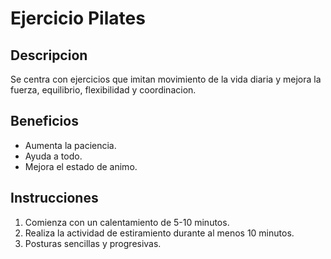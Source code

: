 # Ejercicio Pilates 

## Descripcion
Se centra con ejercicios que imitan movimiento de la vida diaria y mejora la fuerza, equilibrio, flexibilidad y coordinacion.

## Beneficios

- Aumenta la paciencia.
- Ayuda a todo.
- Mejora el estado de animo.

## Instrucciones

1. Comienza con un calentamiento de 5-10 minutos.
2. Realiza la actividad de estiramiento durante al menos 10 minutos.
3. Posturas sencillas y progresivas.